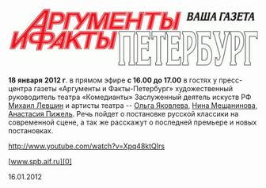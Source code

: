 [
![](image-01.jpg)
][0]


**18** **января** **2012 г**. в прямом эфире **с 16.00 до 17.00** в гостях у пресс-центра газеты «Аргументы и Факты-Петербург» художественный руководитель театра «Комедианты» Заслуженный деятель искуств РФ [Михаил Левшин][1] и артисты театра -- [Ольга Яковлева][2], [Нина Мещанинова][3], [Анастасия Пижель][4]. Речь пойдет о постановке русской классики на современной сцене, а так же расскажут о последней премьере и новых постановках.


http://www.youtube.com/watch?v=Xpq48ktQIrs



[www.spb.aif.ru][0]


16.01.2012

[0]: http://www.spb.aif.ru/onlineconf/300263
[1]: ../../person/mikhail-levshin "Михаил Левшин"
[2]: ../../person/olga-yakovleva "Ольга Яковлева"
[3]: ../../person/nina-meschaninova "Нина Мещанинова"
[4]: ../../person/anastasiya-pizhel "Анастасия Пижель"
